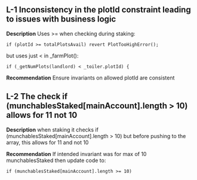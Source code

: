 ## L-1 Inconsistency in the plotId constraint leading to issues with business logic
**Description**
Uses >= when checking during staking:
```solidity
if (plotId >= totalPlotsAvail) revert PlotTooHighError();
```
but uses just < in _farmPlot():
```solidity
if (_getNumPlots(landlord) < _toiler.plotId) {
```
**Recommendation**
Ensure invariants on allowed plotId are consistent

## L-2 The check if (munchablesStaked[mainAccount].length > 10) allows for 11 not 10

**Description**
when staking it checks if (munchablesStaked[mainAccount].length > 10) but before pushing to the array, this allows for 11 and not 10

**Recommendation**
If intended invariant was for max of 10 munchablesStaked then update code to:
```solidity
if (munchablesStaked[mainAccount].length >= 10)
```
